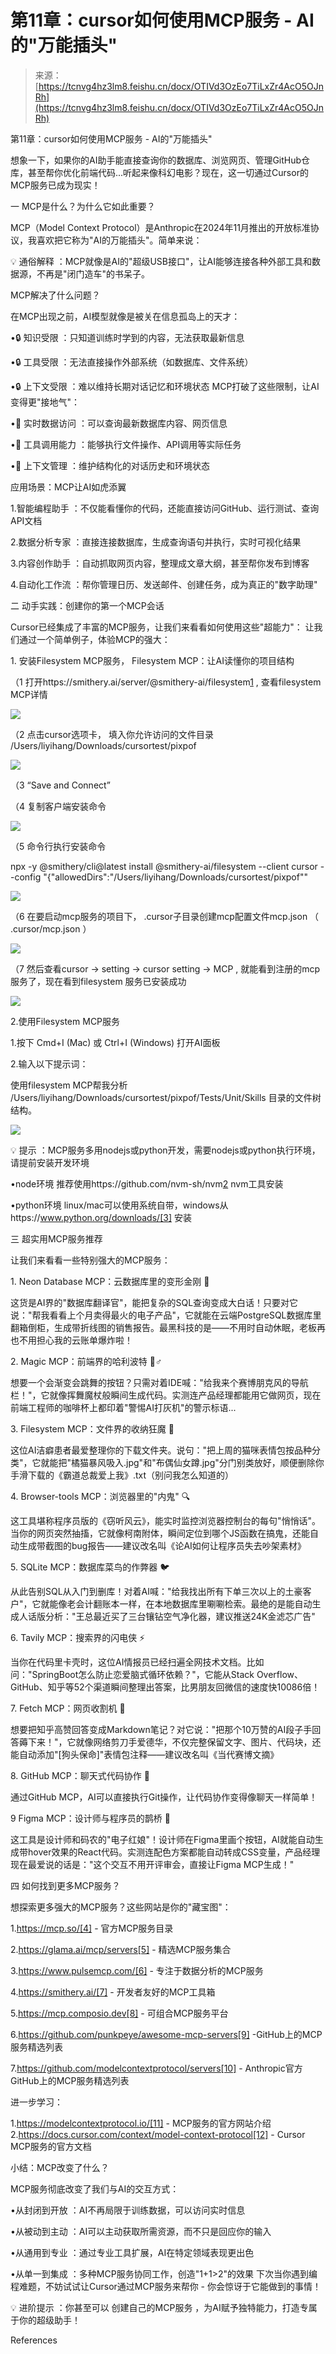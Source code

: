 # 第11章：cursor如何使用MCP服务 - AI的"万能插头"

> 来源：[https://tcnvg4hz3lm8.feishu.cn/docx/OTIVd3OzEo7TiLxZr4AcO5OJnRh](https://tcnvg4hz3lm8.feishu.cn/docx/OTIVd3OzEo7TiLxZr4AcO5OJnRh)

第11章：cursor如何使用MCP服务 - AI的"万能插头"

想象一下，如果你的AI助手能直接查询你的数据库、浏览网页、管理GitHub仓库，甚至帮你优化前端代码...听起来像科幻电影？现在，这一切通过Cursor的MCP服务已成为现实！

一 MCP是什么？为什么它如此重要？

MCP（Model Context Protocol）是Anthropic在2024年11月推出的开放标准协议，我喜欢把它称为"AI的万能插头"。简单来说：

💡 通俗解释 ：MCP就像是AI的"超级USB接口"，让AI能够连接各种外部工具和数据源，不再是"闭门造车"的书呆子。

MCP解决了什么问题？

在MCP出现之前，AI模型就像是被关在信息孤岛上的天才：

•🔒 知识受限 ：只知道训练时学到的内容，无法获取最新信息

•🔒 工具受限 ：无法直接操作外部系统（如数据库、文件系统）

•🔒 上下文受限 ：难以维持长期对话记忆和环境状态 MCP打破了这些限制，让AI变得更"接地气"：

•🔑 实时数据访问 ：可以查询最新数据库内容、网页信息

•🔑 工具调用能力 ：能够执行文件操作、API调用等实际任务

•🔑 上下文管理 ：维护结构化的对话历史和环境状态

应用场景：MCP让AI如虎添翼

1.智能编程助手 ：不仅能看懂你的代码，还能直接访问GitHub、运行测试、查询API文档

2.数据分析专家 ：直接连接数据库，生成查询语句并执行，实时可视化结果

3.内容创作助手 ：自动抓取网页内容，整理成文章大纲，甚至帮你发布到博客

4.自动化工作流 ：帮你管理日历、发送邮件、创建任务，成为真正的"数字助理"

二 动手实践：创建你的第一个MCP会话

Cursor已经集成了丰富的MCP服务，让我们来看看如何使用这些"超能力"： 让我们通过一个简单例子，体验MCP的强大：

1\. 安装Filesystem MCP服务， Filesystem MCP：让AI读懂你的项目结构

（1 打开https://smithery.ai/server/@smithery-ai/filesystem[1] , 查看filesystem MCP详情

![](img/70efc3c9d92e0b47d018ecac4647dcd2.png)

（2 点击cursor选项卡， 填入你允许访问的文件目录 /Users/liyihang/Downloads/cursortest/pixpof

![](img/b8ba72e94da2cfe324338deb4e15a686.png)

（3 “Save and Connect”

（4 复制客户端安装命令

![](img/2ab6af9c35cc6c1574492dad44a13f90.png)

（5 命令行执行安装命令

npx -y @smithery/cli@latest install @smithery-ai/filesystem --client cursor --config "{\"allowedDirs\":\"/Users/liyihang/Downloads/cursortest/pixpof\""

![](img/0f319020684ce175f2e008c88205da64.png)

（6 在要启动mcp服务的项目下， .cursor子目录创建mcp配置文件mcp.json （ .cursor/mcp.json ）

![](img/b0a7d63c827c0f8c9e74e28afd4b1cc7.png)

（7 然后查看cursor -> setting -> cursor setting -> MCP , 就能看到注册的mcp服务了，现在看到filesystem 服务已安装成功

![](img/2b5df1e1bc44eb9e8d10eeae0ea429f1.png)

2.使用Filesystem MCP服务

1.按下 Cmd+I (Mac) 或 Ctrl+I (Windows) 打开AI面板

2.输入以下提示词：

使用filesystem MCP帮我分析 /Users/liyihang/Downloads/cursortest/pixpof/Tests/Unit/Skills 目录的文件树结构。

![](img/94328fe60e8d0f388bb1654c2a175a60.png)

💡 提示 ：MCP服务多用nodejs或python开发，需要nodejs或python执行环境，请提前安装开发环境

•node环境 推荐使用https://github.com/nvm-sh/nvm[2] nvm工具安装

•python环境 linux/mac可以使用系统自带，windows从https://www.python.org/downloads/[3] 安装

三 超实用MCP服务推荐

让我们来看看一些特别强大的MCP服务：

1\. Neon Database MCP：云数据库里的变形金刚 🤖

这货是AI界的"数据库翻译官"，能把复杂的SQL查询变成大白话！只要对它说："帮我看看上个月卖得最火的电子产品"，它就能在云端PostgreSQL数据库里翻箱倒柜，生成带折线图的销售报告。最黑科技的是——不用时自动休眠，老板再也不用担心我的云账单爆炸啦！

2\. Magic MCP：前端界的哈利波特 🧙♂️

想要一个会渐变会跳舞的按钮？只需对着IDE喊："给我来个赛博朋克风的导航栏！"，它就像挥舞魔杖般瞬间生成代码。实测连产品经理都能用它做网页，现在前端工程师的咖啡杯上都印着"警惕AI打灰机"的警示标语...

3\. Filesystem MCP：文件界的收纳狂魔 🧳

这位AI洁癖患者最爱整理你的下载文件夹。说句："把上周的猫咪表情包按品种分类"，它就能把"橘猫暴风吸入.jpg"和"布偶仙女蹲.jpg"分门别类放好，顺便删除你手滑下载的《霸道总裁爱上我》.txt（别问我怎么知道的）

4\. Browser-tools MCP：浏览器里的"内鬼" 🔍

这工具堪称程序员版的《窃听风云》，能实时监控浏览器控制台的每句"悄悄话"。当你的网页突然抽搐，它就像柯南附体，瞬间定位到哪个JS函数在搞鬼，还能自动生成带截图的bug报告——建议改名叫《论AI如何让程序员失去吵架素材》

5\. SQLite MCP：数据库菜鸟的作弊器 🐦

从此告别SQL从入门到删库！对着AI喊："给我找出所有下单三次以上的土豪客户"，它就能像老会计翻账本一样，在本地数据库里唰唰检索。最绝的是能自动生成人话版分析："王总最近买了三台镶钻空气净化器，建议推送24K金滤芯广告"

6\. Tavily MCP：搜索界的闪电侠 ⚡

当你在代码里卡壳时，这位AI情报员已经扫遍全网技术文档。比如问："SpringBoot怎么防止恋爱脑式循环依赖？"，它能从Stack Overflow、GitHub、知乎等52个渠道瞬间整理出答案，比男朋友回微信的速度快10086倍！

7\. Fetch MCP：网页收割机 🌾

想要把知乎高赞回答变成Markdown笔记？对它说："把那个10万赞的AI段子手回答薅下来！"，它就像网络剪刀手爱德华，不仅完整保留文字、图片、代码块，还能自动添加"[狗头保命]"表情包注释——建议改名叫《当代赛博文摘》

8\. GitHub MCP：聊天式代码协作 💬

通过GitHub MCP，AI可以直接执行Git操作，让代码协作变得像聊天一样简单！

9 Figma MCP：设计师与程序员的鹊桥 🌉

这工具是设计师和码农的"电子红娘"！设计师在Figma里画个按钮，AI就能自动生成带hover效果的React代码。实测连配色方案都能自动转成CSS变量，产品经理现在最爱说的话是："这个交互不用开评审会，直接让Figma MCP生成！"

四 如何找到更多MCP服务？

想探索更多强大的MCP服务？这些网站是你的"藏宝图"：

1.https://mcp.so/[4] - 官方MCP服务目录

2.https://glama.ai/mcp/servers[5] - 精选MCP服务集合

3.https://www.pulsemcp.com/[6] - 专注于数据分析的MCP服务

4.https://smithery.ai/[7] - 开发者友好的MCP工具箱

5.https://mcp.composio.dev[8] - 可组合MCP服务平台

6.https://github.com/punkpeye/awesome-mcp-servers[9] -GitHub上的MCP服务精选列表

7.https://github.com/modelcontextprotocol/servers[10] - Anthropic官方GitHub上的MCP服务精选列表

进一步学习：

1.https://modelcontextprotocol.io/[11] - MCP服务的官方网站介绍2.https://docs.cursor.com/context/model-context-protocol[12] - Cursor MCP服务的官方文档

小结：MCP改变了什么？

MCP服务彻底改变了我们与AI的交互方式：

•从封闭到开放 ：AI不再局限于训练数据，可以访问实时信息

•从被动到主动 ：AI可以主动获取所需资源，而不只是回应你的输入

•从通用到专业 ：通过专业工具扩展，AI在特定领域表现更出色

•从单一到集成 ：多种MCP服务协同工作，创造"1+1>2"的效果 下次当你遇到编程难题，不妨试试让Cursor通过MCP服务来帮你 - 你会惊讶于它能做到的事情！

💡 进阶提示 ：你甚至可以 创建自己的MCP服务 ，为AI赋予独特能力，打造专属于你的超级助手！

References

[1]: https://smithery.ai/server/@smithery-ai/filesystem

[2]: https://github.com/nvm-sh/nvm

[3]: https://www.python.org/downloads/

[4]: https://mcp.so/

[5]: https://glama.ai/mcp/servers

[6]: https://www.pulsemcp.com/

[7]: https://smithery.ai/

[8]: https://mcp.composio.dev

[9]: https://github.com/punkpeye/awesome-mcp-servers

[10]: https://github.com/modelcontextprotocol/servers

[11]: https://modelcontextprotocol.io/

[12]: https://docs.cursor.com/context/model-context-protocol